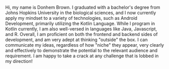 Hi, my name is Donhem Brown. I graduated with a bachelor's degree from Johns Hopkins University in the biological sciences, and I now currently apply my mindset to a variety of technologies, such as Android Development, primarily utilizing the Kotlin Language. While I program in Kotlin currently, I am also well-versed in languages like Java, Javascript, and R. Overall, I am proficient on both the frontend and backend sides of development, and am very adept at thinking "outside" the box. I can communicate my ideas, regardless of how "niche" they appear, very clearly and effectively to demonstrate the potential to the relevant audience and requirement. I am happy to take a crack at any challenge that is lobbed in my direction!

